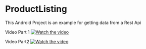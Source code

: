 # ProductListing
This Android Project is an example for getting data from a Rest Api

Video Part 1
[![Watch the video](https://nasiloluyo.com/wp-content/uploads/2016/08/youtube_ana_gorsel-1-768x464.jpg)](https://youtu.be/-OmZY6cXCt4)

Video Part2
[![Watch the video](https://nasiloluyo.com/wp-content/uploads/2016/08/youtube_ana_gorsel-1-768x464.jpg)](https://youtu.be/fWyROkuqp6g)

